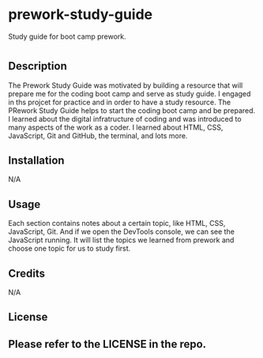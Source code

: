 # prework-study-guide
Study guide for boot camp prework.
# <Prework Study Guide>

## Description

The Prework Study Guide was motivated by building a resource that will prepare me for the coding boot camp and serve as study guide. I engaged in ths projcet for practice and in order to have a study resource. 
The PRework Study Guide helps to start the coding boot camp and be prepared. I learned about the digital infratructure of coding and was introduced to many aspects of the work as a coder. I learned about HTML, CSS, JavaScript, Git and GitHub, the terminal, and lots more. 

## Installation

N/A

## Usage
Each section contains notes about a certain topic, like HTML, CSS, JavaScript, Git. And if we open the DevTools console, we can see the JavaScript running. It will list the topics we learned from prework and choose one topic for us to study first.
## Credits
N/A
## License
Please refer to the LICENSE in the repo.
---
 